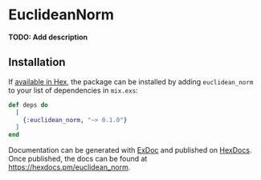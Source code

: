 # EuclideanNorm

**TODO: Add description**

## Installation

If [available in Hex](https://hex.pm/docs/publish), the package can be installed
by adding `euclidean_norm` to your list of dependencies in `mix.exs`:

```elixir
def deps do
  [
    {:euclidean_norm, "~> 0.1.0"}
  ]
end
```

Documentation can be generated with [ExDoc](https://github.com/elixir-lang/ex_doc)
and published on [HexDocs](https://hexdocs.pm). Once published, the docs can
be found at <https://hexdocs.pm/euclidean_norm>.

